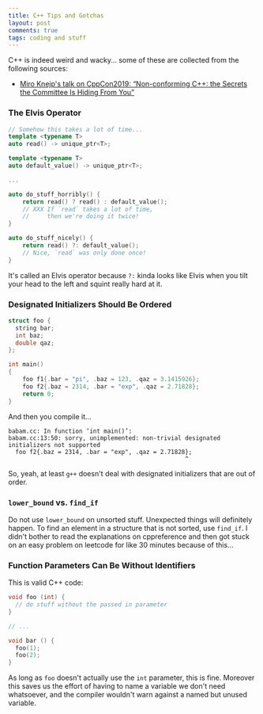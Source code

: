 ```yaml
---
title: C++ Tips and Gotchas
layout: post
comments: true
tags: coding and stuff
---
```


C++ is indeed weird and wacky... some of these are collected from the following sources:

* [Miro Knejp's talk on CppCon2019: “Non-conforming C++: the Secrets the Committee Is Hiding From You”](https://www.youtube.com/watch?v=IAdLwUXRUvg)

### The Elvis Operator

```c++
// Somehow this takes a lot of time...
template <typename T>
auto read() -> unique_ptr<T>;

template <typename T>
auto default_value() -> unique_ptr<T>;

...

auto do_stuff_horribly() {
	return read() ? read() : default_value();
    // XXX If `read` takes a lot of time,
    //     then we're doing it twice!
}

auto do_stuff_nicely() {
	return read() ?: default_value();
    // Nice, `read` was only done once!
}
```

It's called an Elvis operator because `?:` kinda looks like Elvis when you tilt your head to the left and squint really hard at it.

### Designated Initializers Should Be Ordered

```c++
struct foo {
  string bar;
  int baz;
  double qaz;
};

int main()
{
	foo f1{.bar = "pi", .baz = 123, .qaz = 3.1415926};
	foo f2{.baz = 2314, .bar = "exp", .qaz = 2.71828};
	return 0;
}
```

And then you compile it...

```shell
babam.cc: In function ‘int main()’:
babam.cc:13:50: sorry, unimplemented: non-trivial designated initializers not supported
  foo f2{.baz = 2314, .bar = "exp", .qaz = 2.71828};
                                                  ^
```

So, yeah, at least `g++` doesn't deal with designated initializers that are out of order.

### `lower_bound` vs. `find_if`

Do not use `lower_bound` on unsorted stuff. Unexpected things will definitely happen. To find an element in a structure that is not sorted, use `find_if`. I didn't bother to read the explanations on cppreference and then got stuck on an easy problem on leetcode for like 30 minutes because of this...

### Function Parameters Can Be Without Identifiers

This is valid C++ code:

```c++
void foo (int) {
  // do stuff without the passed in parameter
}

// ...

void bar () {
  foo(1);
  foo(2);
}
```

As long as `foo` doesn't actually use the `int` parameter, this is fine. Moreover this saves us the effort of having to name a variable we don't need whatsoever, and the compiler wouldn't warn against a named but unused variable.